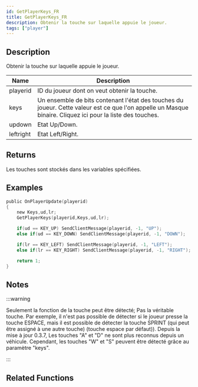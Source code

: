 ```yaml
---
id: GetPlayerKeys_FR
title: GetPlayerKeys_FR
description: Obtenir la touche sur laquelle appuie le joueur.
tags: ["player"]
---
```


<TagLinks />

## Description

Obtenir la touche sur laquelle appuie le joueur.

| Name      | Description                                                                                                                                                |
| --------- | ---------------------------------------------------------------------------------------------------------------------------------------------------------- |
| playerid  | ID du joueur dont on veut obtenir la touche.                                                                                                               |
| keys      | Un ensemble de bits contenant l'état des touches du joueur. Cette valeur est ce que l'on appelle un Masque binaire. Cliquez ici pour la liste des touches. |
| updown    | Etat Up/Down.                                                                                                                                              |
| leftright | Etat Left/Right.                                                                                                                                           |

## Returns

Les touches sont stockés dans les variables spécifiées.

## Examples

```c
public OnPlayerUpdate(playerid)
{
    new Keys,ud,lr;
    GetPlayerKeys(playerid,Keys,ud,lr);

    if(ud == KEY_UP) SendClientMessage(playerid, -1, "UP");
    else if(ud == KEY_DOWN) SendClientMessage(playerid, -1, "DOWN");

    if(lr == KEY_LEFT) SendClientMessage(playerid, -1, "LEFT");
    else if(lr == KEY_RIGHT) SendClientMessage(playerid, -1, "RIGHT");

    return 1;
}
```

## Notes

:::warning

Seulement la fonction de la touche peut être détecté; Pas la véritable touche. Par exemple, il n'est pas possible de détecter si le joueur presse la touche ESPACE, mais il est possible de détecter la touche SPRINT (qui peut être assigné à une autre touche) (touche espace par défaut)).
Depuis la mise à jour 0.3.7, Les touches "A" et "D" ne sont plus reconnus depuis un véhicule. Cependant, les touches "W" et "S" peuvent être détecté grâce au paramètre "keys".

:::

## Related Functions

